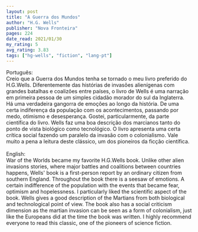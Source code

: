```yaml
---
layout: post
title: "A Guerra dos Mundos"
author: "H.G. Wells"
publisher: "Nova Fronteira"
pages: 224
date_read: 2021/01/30
my_rating: 5
avg_rating: 3.83
tags: ["hg-wells", "fiction", "lang-pt"]
---
```


Português: <br/>Creio que a Guerra dos Mundos tenha se tornado o meu livro preferido do H.G.Wells.  Diferentemente das histórias de invasões alienígenas com grandes batalhas e coalizões entre países, o livro de Wells é uma narração em primeira pessoa de um simples cidadão morador do sul da Inglaterra. Há uma verdadeira gangorra de emoções ao longo da história. De uma certa indiferença da população com os acontecimentos, passando por medo, otimismo e desesperança. Gostei, particularmente, da parte científica do livro. Wells faz uma boa descrição dos marcianos tanto do ponto de vista biológico como tecnológico. O livro apresenta uma certa crítica social fazendo um paralelo da invasão com o colonialismo. Vale muito a pena a leitura deste clássico, um dos pioneiros da ficção científica. <br/><br/>English:<br/>War of the Worlds became my favorite H.G.Wells book. Unlike other alien invasions stories, where major battles and coalitions between countries happens, Wells' book is a first-person report by an ordinary citizen from southern England. Throughout the book there is a seesaw of emotions. A certain indifference of the population with the events that became fear, optimism and hopelessness. I particularly liked the scientific aspect of the book. Wells gives a good description of the Martians from both biological and technological point of view. The book also has a social criticism dimension as the martian invasion can be seen as a form of colonialism, just like the Europeans did at the time the book was written. I highly recommend everyone to read this classic, one of the pioneers of science fiction.

